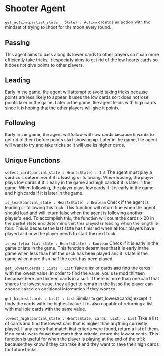 # Shooter Agent
`get_action(partial_state : State) : Action` creates an action with the mindset of trying to shoot for the moon every round.

## Passing
This agent aims to pass along its lower cards to other players so it can more efficiently take tricks.
It especially aims to get rid of the low hearts cards so it does not give points to other players.

## Leading
Early in the game, the agent will attempt to avoid taking tricks because points are less likely to appear.
It uses the low cards so it does not lose points later in the game.
Later in the game, the agent leads with high cards since it is hoping that the other players will give it points.

## Following
Early in the game, the agent will follow with low cards because it wants to get rid of them before points start showing up.
Later in the game, the agent will want to try and take tricks so it will use its higher cards.

## Unique Functions
`select_card(partial_state : HeartsState) : Int` The agent must play a card so it determines if it is leading or following.
When leading, the player plays low cards if it is early in the game and high cards if it is later in the game.
When following, the player plays low cards if it is early in the game and high cards if it is later in the game.

`is_lead(partial_state : HeartsState) : Boolean` Check if the agent is leading or following this trick.
This function will return true when the agent should lead and will return false when the agent is following another player's lead.
To accomplish this, the function will count the cards > 20 in the partial state and determine that this played is leading when the
length is four.
This is because the last state has finished when all four players have played and now the player needs to start the next trick.

`is_early(partial_state : HeartsState) : Boolean` Check if it is early in the game or late in the game. This function determines
that it is early in the game when less than half the deck has been played and it is late in the game when more than half the deck
has been played.

`get_lowest(cards : List) : List` Take a list of cards and find the cards with the lowest value.
In order to find the value, you use mod thirteen because there are thirteen cards in a suit.
If there is more than one card that shares the lowest value, they all get to remain in the list so the player can choose
based on additional information if they want to.

`get_highest(cards : List) : List` Similar to get_lowest(cards) except it finds the cards with the highest value.
It is also capable of returning a list with multiple cards with the same value.

`lowest_high(partial_state : HeartsState, cards: List) : List` Take a list of cards and find the lowest card that is higher than
anything currently played.
If any cards that match that criteria were found, return a list of them.
If no cards were found that match that criteria, return the lowest cards.
This function is useful for when the player is playing at the end of the trick because they know if they can take it and they want
to save their high cards for future tricks.
